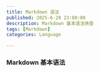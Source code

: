 ```yaml
---
title: Markdown 语法
published: 2025-6-28 23:00:00
description: Markdown 基本语法快查
tags: [Markdown]
categories: Language

---
```


### Markdown 基本语法
